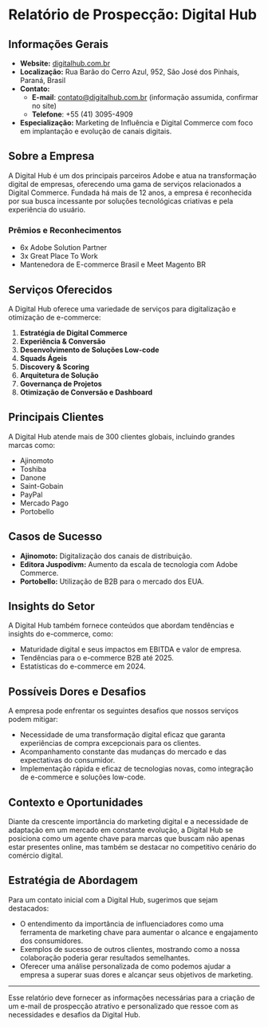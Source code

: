 # Relatório de Prospecção: Digital Hub

## Informações Gerais
- **Website:** [digitalhub.com.br](http://digitalhub.com.br)
- **Localização:** Rua Barão do Cerro Azul, 952, São José dos Pinhais, Paraná, Brasil
- **Contato:** 
  - **E-mail**: [contato@digitalhub.com.br](mailto:contato@digitalhub.com.br) (informação assumida, confirmar no site)
  - **Telefone**: +55 (41) 3095-4909
- **Especialização:** Marketing de Influência e Digital Commerce com foco em implantação e evolução de canais digitais.

## Sobre a Empresa
A Digital Hub é um dos principais parceiros Adobe e atua na transformação digital de empresas, oferecendo uma gama de serviços relacionados a Digital Commerce. Fundada há mais de 12 anos, a empresa é reconhecida por sua busca incessante por soluções tecnológicas criativas e pela experiência do usuário.

### Prêmios e Reconhecimentos
- 6x Adobe Solution Partner
- 3x Great Place To Work
- Mantenedora de E-commerce Brasil e Meet Magento BR

## Serviços Oferecidos
A Digital Hub oferece uma variedade de serviços para digitalização e otimização de e-commerce:
1. **Estratégia de Digital Commerce**
2. **Experiência & Conversão**
3. **Desenvolvimento de Soluções Low-code**
4. **Squads Ágeis**
5. **Discovery & Scoring**
6. **Arquitetura de Solução**
7. **Governança de Projetos**
8. **Otimização de Conversão e Dashboard**

## Principais Clientes
A Digital Hub atende mais de 300 clientes globais, incluindo grandes marcas como:
- Ajinomoto
- Toshiba
- Danone
- Saint-Gobain
- PayPal
- Mercado Pago
- Portobello

## Casos de Sucesso
- **Ajinomoto:** Digitalização dos canais de distribuição.
- **Editora Juspodivm:** Aumento da escala de tecnologia com Adobe Commerce.
- **Portobello:** Utilização de B2B para o mercado dos EUA.

## Insights do Setor
A Digital Hub também fornece conteúdos que abordam tendências e insights do e-commerce, como:
- Maturidade digital e seus impactos em EBITDA e valor de empresa.
- Tendências para o e-commerce B2B até 2025.
- Estatísticas do e-commerce em 2024.

## Possíveis Dores e Desafios
A empresa pode enfrentar os seguintes desafios que nossos serviços podem mitigar:
- Necessidade de uma transformação digital eficaz que garanta experiências de compra excepcionais para os clientes.
- Acompanhamento constante das mudanças do mercado e das expectativas do consumidor.
- Implementação rápida e eficaz de tecnologias novas, como integração de e-commerce e soluções low-code.

## Contexto e Oportunidades
Diante da crescente importância do marketing digital e a necessidade de adaptação em um mercado em constante evolução, a Digital Hub se posiciona como um agente chave para marcas que buscam não apenas estar presentes online, mas também se destacar no competitivo cenário do comércio digital.

## Estratégia de Abordagem
Para um contato inicial com a Digital Hub, sugerimos que sejam destacados:
- O entendimento da importância de influenciadores como uma ferramenta de marketing chave para aumentar o alcance e engajamento dos consumidores.
- Exemplos de sucesso de outros clientes, mostrando como a nossa colaboração poderia gerar resultados semelhantes.
- Oferecer uma análise personalizada de como podemos ajudar a empresa a superar suas dores e alcançar seus objetivos de marketing.

---

Esse relatório deve fornecer as informações necessárias para a criação de um e-mail de prospecção atrativo e personalizado que ressoe com as necessidades e desafios da Digital Hub.